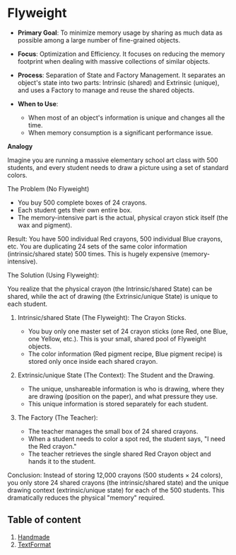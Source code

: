 # Flyweight

* **Primary Goal**: To minimize memory usage by sharing as much data as possible among a large number of fine-grained objects.

* **Focus**:  Optimization and Efficiency. It focuses on reducing the memory footprint when dealing with massive collections of similar objects.

* **Process**: Separation of State and Factory Management. It separates an object's state into two parts: Intrinsic (shared) and Extrinsic (unique), and uses a Factory to manage and reuse the shared objects.

* **When to Use**: 
    * When most of an object's information is unique and changes all the time.
    * When memory consumption is a significant performance issue.

**Analogy**

Imagine you are running a massive elementary school art class with 500 students, and every student needs to draw a picture using a set of standard colors.

The Problem (No Flyweight)
* You buy 500 complete boxes of 24 crayons.
* Each student gets their own entire box.
* The memory-intensive part is the actual, physical crayon stick itself (the wax and pigment).

Result: You have 500 individual Red crayons, 500 individual Blue crayons, etc. You are duplicating 24 sets of the same color information (intrinsic/shared state) 500 times. This is hugely expensive (memory-intensive).

The Solution (Using Flyweight):

You realize that the physical crayon (the Intrinsic/shared State) can be shared, while the act of drawing (the Extrinsic/unique State) is unique to each student.

1. Intrinsic/shared State (The Flyweight): The Crayon Sticks.

    - You buy only one master set of 24 crayon sticks (one Red, one Blue, one Yellow, etc.). This is your small, shared pool of Flyweight objects.
    - The color information (Red pigment recipe, Blue pigment recipe) is stored only once inside each shared crayon.

2. Extrinsic/unique State (The Context): The Student and the Drawing.

    - The unique, unshareable information is who is drawing, where they are drawing (position on the paper), and what pressure they use.
    - This unique information is stored separately for each student.

3. The Factory (The Teacher):

    - The teacher manages the small box of 24 shared crayons.
    - When a student needs to color a spot red, the student says, "I need the Red crayon."
    - The teacher retrieves the single shared Red Crayon object and hands it to the student.

Conclusion: Instead of storing 12,000 crayons (500 students × 24 colors), you only store 24 shared crayons (the intrinsic/shared state) and the unique drawing context (extrinsic/unique state) for each of the 500 students. This dramatically reduces the physical "memory" required.

## Table of content
1. [Handmade](./HandMade.cpp)
2. [TextFormat](./TextFormat.cpp)
